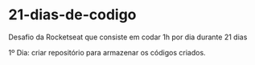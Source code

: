 # 21-dias-de-codigo
Desafio da Rocketseat que consiste em codar 1h por dia durante 21 dias

1º Dia: criar repositório para armazenar os códigos criados.
